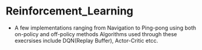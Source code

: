 # Reinforcement_Learning

 - A few implementations ranging from Navigation to Ping-pong using both on-policy and off-policy methods
 Algorithms used through these execrsises include DQN(Replay Buffer), Actor-Critic etcc.
